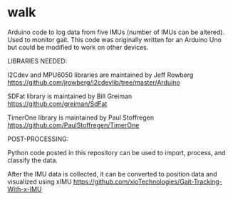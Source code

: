 # walk
Arduino code to log data from five IMUs (number of IMUs can be altered). Used to monitor gait. This code was originally written for an Arduino Uno but could be modified to work on other devices. 

LIBRARIES NEEDED:

I2Cdev and MPU6050 libraries are maintained by Jeff Rowberg
https://github.com/jrowberg/i2cdevlib/tree/master/Arduino

SDFat library is maintained by Bill Greiman
https://github.com/greiman/SdFat

TimerOne library is maintained by Paul Stoffregen
https://github.com/PaulStoffregen/TimerOne

POST-PROCESSING:

Python code posted in this repository can be used to import, process, and classify the data.

After the IMU data is collected, it can be converted 
to position data and visualized using xIMU
https://github.com/xioTechnologies/Gait-Tracking-With-x-IMU

